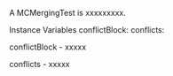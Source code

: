 A MCMergingTest is xxxxxxxxx.Instance Variables	conflictBlock:		<Object>	conflicts:		<Object>conflictBlock	- xxxxxconflicts	- xxxxx